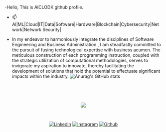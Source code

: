 -Hello,
This is AICLODK github profile.

- 📫 AI|ML|Cloud|IT|Data|Software|Hardware|Blockchain|Cybersecurity|Network|Network Security|

- In my endeavor to harmoniously integrate the disciplines of Software Engineering and Business Administration , I am steadfastly committed to the pursuit of fusing technological expertise with business acumen. The meticulous construction of each programming instruction, coupled with the strategic utilization of computational methodologies, serves to invigorate my aspiration to innovate, thereby facilitating the development of solutions that hold the potential to effectuate significant impacts within the industry.
![Anurag's GitHub stats](https://github-readme-stats.vercel.app/api?username=aicloudk&show_icons=true&theme=radical)

<br>

<p ![trophy](https://github-profile-trophy.vercel.app/?username=aicloudk&theme=onedark&column=-1)/>
</p>

<br>

<p align="center">
  <img src="https://github-profile-summary-cards.vercel.app/api/cards/profile-details?username=aicloudk&theme=transparent" />
</p>

<br>

<p align="center">
  <a href="https://linkedin.com/in/aicloudk"><img alt="Linkedin" title="aicloudk Linkedin" src="https://img.shields.io/badge/LinkedIn-133563?style=for-the-badge&logo=linkedin&logoColor=white"></a>
  <a href="https://instagram.com/aicloudk"><img alt="Instagram" title="aicloudk Instagram" src="https://img.shields.io/badge/Instagram-133563?style=for-the-badge&logo=instagram&logoColor=white"></a> 
<a href="https://github.com/aicloudk"><img alt="Github" title="aicloudk Github" src="https://img.shields.io/badge/github-133563.svg?style=for-the-badge&logo=github&logoColor=white"></a>
</p>

<br>
